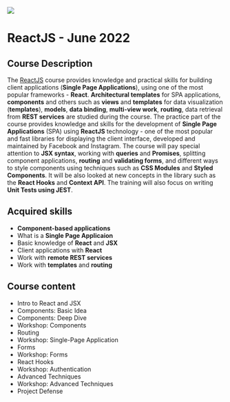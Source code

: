 ![](https://camo.githubusercontent.com/42a8354a436ef9f08168b5b971dbc7646ab3abfdf1056db81c3bdd5734b97e9f/68747470733a2f2f6e616b6f762e636f6d2f77702d636f6e74656e742f75706c6f6164732f323031342f30312f536f6674776172652d556e69766572736974792d4c6f676f2d626c75652d686f72697a6f6e74616c2e706e67)

# ReactJS - June 2022

## Course Description

The [ReactJS](https://softuni.bg/trainings/3727/reactjs-june-2022) course provides knowledge and practical skills for building client applications (**Single Page Applications**), using one of the most popular frameworks - **React**. **Architectural templates** for SPA applications, **components** and others such as **views** and **templates** for data visualization (**templates**), **models**, **data binding**, **multi-view work**, **routing**, data retrieval from **REST services** are studied during the course. The practice part of the course provides knowledge and skills for the development of **Single Page Applications** (SPA) using **ReactJS** technology - one of the most popular and fast libraries for displaying the client interface, developed and maintained by Facebook and Instagram. The course will pay special attention to **JSX syntax**, working with **queries** and **Promises**, splitting component applications, **routing** and **validating forms**, and different ways to style components using techniques such as **CSS Modules** and **Styled Components**. It will be also looked at new concepts in the library such as the **React Hooks** and **Context API**. The training will also focus on writing **Unit Tests using JEST**.

## Acquired skills

- **Component-based applications**
- What is a **Single Page Applicaion**
- Basic knowledge of **React** and **JSX**
- Client applications with **React**
- Work with **remote REST services**
- Work with **templates** and **routing**

## Course content

- Intro to React and JSX
- Components: Basic Idea
- Components: Deep Dive
- Workshop: Components
- Routing
- Workshop: Single-Page Application
- Forms 
- Workshop: Forms
- React Hooks
- Workshop: Authentication
- Advanced Techniques
- Workshop: Advanced Techniques
- Project Defense
